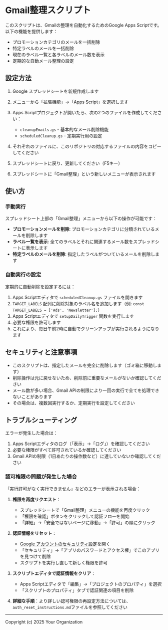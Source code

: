 # Gmail整理スクリプト

このスクリプトは、Gmailの整理を自動化するためのGoogle Apps Scriptです。以下の機能を提供します：

- プロモーションカテゴリのメールを一括削除
- 特定ラベルのメールを一括削除
- 現在のラベル一覧と各ラベルのメール数を表示
- 定期的な自動メール整理の設定

## 設定方法

1. Google スプレッドシートを新規作成します
2. メニューから「拡張機能」→「Apps Script」を選択します
3. Apps Scriptプロジェクトが開いたら、次の2つのファイルを作成してください：
   - `cleanupEmails.gs` - 基本的なメール削除機能
   - `scheduledCleanup.gs` - 定期実行用の設定

4. それぞれのファイルに、このリポジトリの対応するファイルの内容をコピーしてください
5. スプレッドシートに戻り、更新してください（F5キー）
6. スプレッドシートに「Gmail整理」という新しいメニューが表示されます

## 使い方

### 手動実行

スプレッドシート上部の「Gmail整理」メニューから以下の操作が可能です：

- **プロモーションメールを削除**: プロモーションカテゴリに分類されているメールを削除します
- **ラベル一覧を表示**: 全てのラベルとそれに関連するメール数をスプレッドシートに表示します
- **特定ラベルのメールを削除**: 指定したラベルがついているメールを削除します

### 自動実行の設定

定期的に自動削除を設定するには：

1. Apps Scriptエディタで `scheduledCleanup.gs` ファイルを開きます
2. `TARGET_LABELS` 配列に削除対象のラベル名を追加します（例: `const TARGET_LABELS = ['Ads', 'Newsletter'];`）
3. Apps Scriptエディタで `setupDailyTrigger` 関数を実行します
4. 必要な権限を許可します
5. これにより、毎日午前2時に自動でクリーンアップが実行されるようになります

## セキュリティと注意事項

- このスクリプトは、指定したメールを完全に削除します（ゴミ箱に移動します）
- 削除操作は元に戻せないため、削除前に重要なメールがないか確認してください
- メール数が多い場合、Gmail APIの制限により一回の実行で全てを処理できないことがあります
- その場合は、複数回実行するか、定期実行を設定してください

## トラブルシューティング

エラーが発生した場合は：

1. Apps Scriptエディタのログ（「表示」→「ログ」）を確認してください
2. 必要な権限がすべて許可されているか確認してください
3. Gmail APIの制限（1日あたりの操作数など）に達していないか確認してください

### 認可権限の問題が発生した場合

「実行許可がなく実行できません」などのエラーが表示される場合：

1. **権限を再度リクエスト**：
   - スプレッドシートで「Gmail整理」メニューの機能を再度クリック
   - 「権限を確認」ボタンをクリックして認証フローを開始
   - 「詳細」→「安全ではないページに移動」→「許可」の順にクリック
   
2. **認証情報をリセット**：
   - [Google アカウントのセキュリティ設定](https://myaccount.google.com/security)を開く
   - 「セキュリティ」→「アプリのパスワードとアクセス権」でこのアプリを見つけて削除
   - スクリプトを実行し直して新しく権限を許可
   
3. **スクリプトエディタで認証情報をクリア**：
   - Apps Scriptエディタで「編集」→「プロジェクトのプロパティ」を選択
   - 「スクリプトのプロパティ」タブで認証関連の項目を削除

4. **詳細な手順**：より詳しい認可権限の再設定方法については、`auth_reset_instructions.md`ファイルを参照してください

---

Copyright (c) 2025 Your Organization
